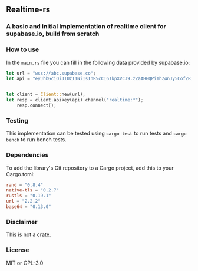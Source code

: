 ## Realtime-rs

### A basic and initial implementation of realtime client for supabase.io, build from scratch

### How to use

In the `main.rs` file you can fill in the following data provided by supabase.io:

```rust
let url = "wss://abc.supabase.co";
let api = "eyJhbGciOiJIUzI1NiIsInR5cCI6IkpXVCJ9.zZaAHGQPi1hZ4nJy5CofZRIP686x_8j5_YzFYwEdWNk";


let client = Client::new(url);
let resp = client.apikey(api).channel("realtime:*");
    resp.connect();
```

### Testing

This implementation can be tested using `cargo test` to run tests and `cargo bench` to run bench tests.

### Dependencies

To add the library's Git repository to a Cargo project, add this to your Cargo.toml:

```toml
rand = "0.8.4"
native-tls = "0.2.7"
rustls = "0.19.1"
url = "2.2.2"
base64 = "0.13.0"
```

### Disclaimer

This is not a crate.

### License

MIT or GPL-3.0
